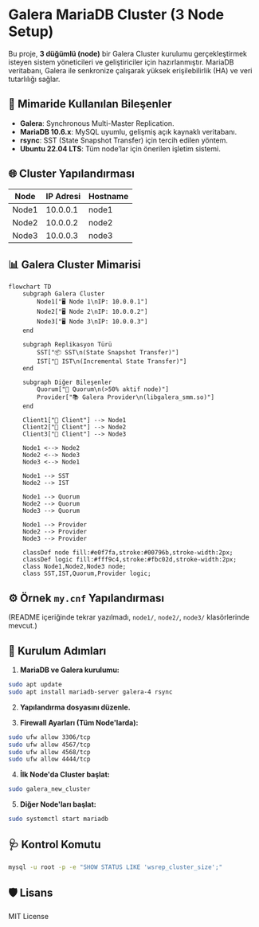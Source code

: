 # Galera MariaDB Cluster (3 Node Setup)

Bu proje, **3 düğümlü (node)** bir Galera Cluster kurulumu gerçekleştirmek isteyen sistem yöneticileri ve geliştiriciler için hazırlanmıştır. MariaDB veritabanı, Galera ile senkronize çalışarak yüksek erişilebilirlik (HA) ve veri tutarlılığı sağlar.

## 🧩 Mimaride Kullanılan Bileşenler

- **Galera**: Synchronous Multi-Master Replication.
- **MariaDB 10.6.x**: MySQL uyumlu, gelişmiş açık kaynaklı veritabanı.
- **rsync**: SST (State Snapshot Transfer) için tercih edilen yöntem.
- **Ubuntu 22.04 LTS**: Tüm node’lar için önerilen işletim sistemi.

## 🌐 Cluster Yapılandırması

| Node  | IP Adresi   | Hostname |
|-------|-------------|----------|
| Node1 | 10.0.0.1    | node1    |
| Node2 | 10.0.0.2    | node2    |
| Node3 | 10.0.0.3    | node3    |

## 📊 Galera Cluster Mimarisi

```mermaid
flowchart TD
    subgraph Galera Cluster
        Node1["🖥️ Node 1\nIP: 10.0.0.1"]
        Node2["🖥️ Node 2\nIP: 10.0.0.2"]
        Node3["🖥️ Node 3\nIP: 10.0.0.3"]
    end

    subgraph Replikasyon Türü
        SST["📦 SST\n(State Snapshot Transfer)"]
        IST["🔁 IST\n(Incremental State Transfer)"]
    end

    subgraph Diğer Bileşenler
        Quorum["🔗 Quorum\n(>50% aktif node)"]
        Provider["📚 Galera Provider\n(libgalera_smm.so)"]
    end

    Client1["👤 Client"] --> Node1
    Client2["👤 Client"] --> Node2
    Client3["👤 Client"] --> Node3

    Node1 <--> Node2
    Node2 <--> Node3
    Node3 <--> Node1

    Node1 --> SST
    Node2 --> IST

    Node1 --> Quorum
    Node2 --> Quorum
    Node3 --> Quorum

    Node1 --> Provider
    Node2 --> Provider
    Node3 --> Provider

    classDef node fill:#e0f7fa,stroke:#00796b,stroke-width:2px;
    classDef logic fill:#fff9c4,stroke:#fbc02d,stroke-width:2px;
    class Node1,Node2,Node3 node;
    class SST,IST,Quorum,Provider logic;

```

## ⚙️ Örnek `my.cnf` Yapılandırması

(README içeriğinde tekrar yazılmadı, `node1/`, `node2/`, `node3/` klasörlerinde mevcut.)

## 🔧 Kurulum Adımları

1. **MariaDB ve Galera kurulumu:**
```bash
sudo apt update
sudo apt install mariadb-server galera-4 rsync
```

2. **Yapılandırma dosyasını düzenle.**

3. **Firewall Ayarları (Tüm Node'larda):**
```bash
sudo ufw allow 3306/tcp
sudo ufw allow 4567/tcp
sudo ufw allow 4568/tcp
sudo ufw allow 4444/tcp
```

4. **İlk Node'da Cluster başlat:**
```bash
sudo galera_new_cluster
```

5. **Diğer Node'ları başlat:**
```bash
sudo systemctl start mariadb
```

## 🩺 Kontrol Komutu

```bash
mysql -u root -p -e "SHOW STATUS LIKE 'wsrep_cluster_size';"
```

## 🛡️ Lisans

MIT License
